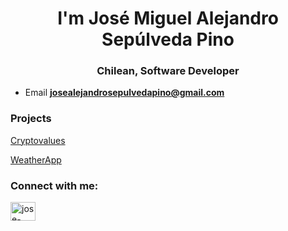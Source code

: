 <h1 align="center">I'm José Miguel Alejandro Sepúlveda Pino</h1>
<h3 align="center">Chilean, Software Developer</h3>


- Email **josealejandrosepulvedapino@gmail.com**

<h3 align="left">Projects</h3>
<p><a href="https://josesepulvedapino.github.io/cryptovalues-angular/" target="blank">Cryptovalues</a></p>
<p><a href="https://weatherapp-5c5aa.web.app" target="blank">WeatherApp</a></p>


<h3 align="left">Connect with me:</h3>
<p align="left">
<a href="https://www.linkedin.com/in/josesepulvedapino/" target="blank"><img align="center" src="https://raw.githubusercontent.com/rahuldkjain/github-profile-readme-generator/master/src/images/icons/Social/linked-in-alt.svg" alt="jose-miguel-alejandro-sepulveda-pino-b63991203" height="30" width="40" /></a>
</p>


